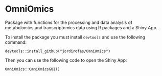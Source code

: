 # OmniOmics

Package with functions for the processing and data analysis of metabolomics and transcriptomics data using R packages and a Shiny App.

To install the package you must install `devtools` and use the following command:

`devtools::install_github("jordirofes/OmniOmics")`

Then you can use the following code to open the Shiny App:

`OmniOmics::OmniOmicsGUI()`
